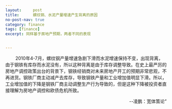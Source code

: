 ```yaml
---
layout:     post
title:      螺纹钢、水泥产量增速产生背离的原因
no-post-nav: true
category: finance
tags: [finance]
excerpt: 同样基于房地产预期，两者不同的表现


---
```


&nbsp;&nbsp;&nbsp;&nbsp;&nbsp;&nbsp;&nbsp;&nbsp;2010年4-7月，螺纹钢产量增速急剧下滑而水泥增速保持不变，出现背离，由于钢铁有库存而水泥没有，所以这种背离是由于库存调整导致。在史上最严厉的房地产调控政策出台的背景下，钢铁经销商对未来房地产开工的预期非常悲观，不再进货。钢铁厂商主动减产去库存，导致钢铁产量和工业增加值明显下滑。所以，工业增加值的下降是钢铁厂商主动调整生产行为导致的，但是这种下降被投资者直接理解为房地产调控和欧债危机所致。

<div style="text-align: right">--凌鹏：宽体策论”</div>

